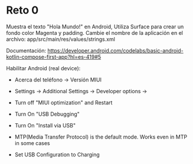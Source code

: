 # Reto 0

Muestra el texto "Hola Mundo!" en Android, Utiliza Surface para crear un fondo color Magenta y padding.
Cambie el nombre de la aplicación en el archivo: app/src/main/res/values/strings.xml 

Documentación: https://developer.android.com/codelabs/basic-android-kotlin-compose-first-app?hl=es-419#5


Habilitar Android (real device):

* Acerca del teléfono -> Versión MIUI 

* Settings -> Additional Settings -> Developer options ->

* Turn off "MIUI optimization" and Restart

* Turn On "USB Debugging"

* Turn On "Install via USB"

* MTP(Media Transfer Protocol) is the default mode.
    Works even in MTP in some cases

* Set USB Configuration to Charging


